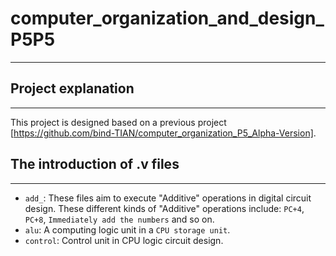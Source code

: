 # computer_organization_and_design_P5P5
---

## Project explanation
---

This project is designed based on a previous project [https://github.com/bind-TIAN/computer_organization_P5_Alpha-Version].

## The introduction of .v files
---

*    `add_`: These files aim to execute "Additive" operations in digital circuit design. These different kinds of "Additive" operations include: `PC+4`, `PC+8`, `Immediately add the numbers` and so on.
*    `alu`: A computing logic unit in a `CPU storage unit`.
*    `control`: Control unit in CPU logic circuit design.
